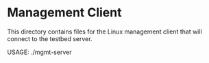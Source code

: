 Management Client
=================

This directory contains files for the Linux management client that will
connect to the testbed server.

USAGE: ./mgmt-server <ip address of testbed server>



